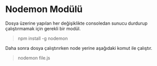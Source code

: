 # Nodemon Modülü
Dosya üzerine yapılan her değişiklikte consoledan sunucu durdurup çalıştırmamak için gerekli bir modül.

> npm install -g nodemon

Daha sonra dosya çalıştırırken node yerine aşağıdaki komut ile çalıştır.

> nodemon file.js
